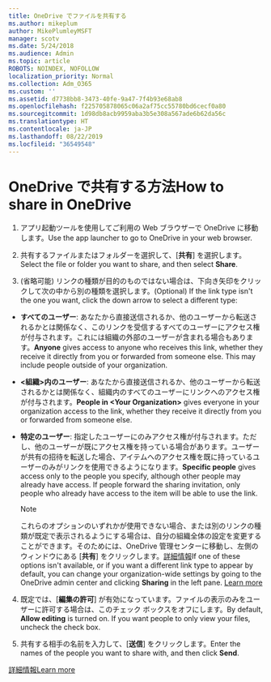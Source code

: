 ```yaml
---
title: OneDrive でファイルを共有する
ms.author: mikeplum
author: MikePlumleyMSFT
manager: scotv
ms.date: 5/24/2018
ms.audience: Admin
ms.topic: article
ROBOTS: NOINDEX, NOFOLLOW
localization_priority: Normal
ms.collection: Adm_O365
ms.custom: ''
ms.assetid: d7738bb8-3473-40fe-9a47-7f4b93e68ab8
ms.openlocfilehash: f225705878065c06a2af75cc55780bd6cecf0a80
ms.sourcegitcommit: 1d98db8acb9959aba3b5e308a567ade6b62da56c
ms.translationtype: HT
ms.contentlocale: ja-JP
ms.lasthandoff: 08/22/2019
ms.locfileid: "36549548"
---
```

# <a name="how-to-share-in-onedrive"></a><span data-ttu-id="21c86-102">OneDrive で共有する方法</span><span class="sxs-lookup"><span data-stu-id="21c86-102">How to share in OneDrive</span></span>

1. <span data-ttu-id="21c86-103">アプリ起動ツールを使用してご利用の Web ブラウザーで OneDrive に移動します。</span><span class="sxs-lookup"><span data-stu-id="21c86-103">Use the app launcher to go to OneDrive in your web browser.</span></span> 
    
2. <span data-ttu-id="21c86-104">共有するファイルまたはフォルダーを選択して、[**共有**] を選択します。</span><span class="sxs-lookup"><span data-stu-id="21c86-104">Select the file or folder you want to share, and then select **Share**.</span></span>
    
3. <span data-ttu-id="21c86-105">(省略可能) リンクの種類が目的のものではない場合は、下向き矢印をクリックして次の中から別の種類を選択します。</span><span class="sxs-lookup"><span data-stu-id="21c86-105">(Optional) If the link type isn't the one you want, click the down arrow to select a different type:</span></span>
    
  - <span data-ttu-id="21c86-p101">**すべてのユーザー**: あなたから直接送信されるか、他のユーザーから転送されるかとは関係なく、このリンクを受信するすべてのユーザーにアクセス権が付与されます。これには組織の外部のユーザーが含まれる場合もあります。</span><span class="sxs-lookup"><span data-stu-id="21c86-p101">**Anyone** gives access to anyone who receives this link, whether they receive it directly from you or forwarded from someone else. This may include people outside of your organization.</span></span> 
    
  - <span data-ttu-id="21c86-108">**\<組織\>内のユーザー**: あなたから直接送信されるか、他のユーザーから転送されるかとは関係なく、組織内のすべてのユーザーにリンクへのアクセス権が付与されます。</span><span class="sxs-lookup"><span data-stu-id="21c86-108">**People in \<Your Organization\>** gives everyone in your organization access to the link, whether they receive it directly from you or forwarded from someone else.</span></span> 
    
  - <span data-ttu-id="21c86-p102">**特定のユーザー**: 指定したユーザーにのみアクセス権が付与されます。ただし、他のユーザーが既にアクセス権を持っている場合があります。ユーザーが共有の招待を転送した場合、アイテムへのアクセス権を既に持っているユーザーのみがリンクを使用できるようになります。</span><span class="sxs-lookup"><span data-stu-id="21c86-p102">**Specific people** gives access only to the people you specify, although other people may already have access. If people forward the sharing invitation, only people who already have access to the item will be able to use the link.</span></span> 
    
    > [!NOTE]
    > <span data-ttu-id="21c86-p103">これらのオプションのいずれかが使用できない場合、または別のリンクの種類が既定で表示されるようにする場合は、自分の組織全体の設定を変更することができます。そのためには、OneDrive 管理センターに移動し、左側のウィンドウにある [**共有**] をクリックします。[詳細情報](https://go.microsoft.com/fwlink/?linkid=871961)</span><span class="sxs-lookup"><span data-stu-id="21c86-p103">If one of these options isn't available, or if you want a different link type to appear by default, you can change your organization-wide settings by going to the OneDrive admin center and clicking **Sharing** in the left pane. [Learn more](https://go.microsoft.com/fwlink/?linkid=871961)</span></span>
  
4. <span data-ttu-id="21c86-p104">既定では、[**編集の許可**] が有効になっています。ファイルの表示のみをユーザーに許可する場合は、このチェック ボックスをオフにします。</span><span class="sxs-lookup"><span data-stu-id="21c86-p104">By default, **Allow editing** is turned on. If you want people to only view your files, uncheck the check box.</span></span> 
    
5. <span data-ttu-id="21c86-115">共有する相手の名前を入力して、[**送信**] をクリックします。</span><span class="sxs-lookup"><span data-stu-id="21c86-115">Enter the names of the people you want to share with, and then click **Send**.</span></span>
    
[<span data-ttu-id="21c86-116">詳細情報</span><span class="sxs-lookup"><span data-stu-id="21c86-116">Learn more</span></span>](https://go.microsoft.com/fwlink/?linkid=871861)
  

